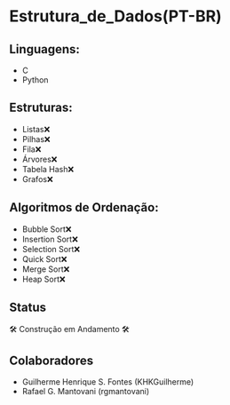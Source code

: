 # Estrutura_de_Dados(PT-BR)

## Linguagens:
* C 
* Python 

## Estruturas:
* Listas❌
* Pilhas❌
* Fila❌
* Árvores❌
* Tabela Hash❌
* Grafos❌

## Algoritmos de Ordenação:

* Bubble Sort❌
* Insertion Sort❌
* Selection Sort❌
* Quick Sort❌
* Merge Sort❌
* Heap Sort❌

## Status
🛠 Construção em Andamento 🛠

## Colaboradores
* Guilherme Henrique S. Fontes (KHKGuilherme)
* Rafael G. Mantovani (rgmantovani)
